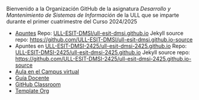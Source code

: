 Bienvenido a la Organización GitHub de la asignatura *Desarrollo y Mantenimiento de Sistemas de Información* de la ULL que se imparte durante el primer cuatrimestre del Curso 2024/2025
 
 * [Apuntes](https://ull-esit-dmsi-2425.github.io/) Repo: [ULL-ESIT-DMSI/ull-esit-dmsi.github.io](https://github.com/ULL-ESIT-DMSI/ull-esit-dmsi.github.io) Jekyll source repo: https://github.com/ULL-ESIT-DMSI/ull-esit-dmsi.github.io-source
 * Apuntes en [ULL-ESIT-DMSI-2425/ull-esit-dmsi-2425.github.io](https://ull-esit-dmsi-2425.github.io/) Repo: [ULL-ESIT-DMSI-2425/ull-esit-dmsi-2425.github.io](https://github.com/ULL-ESIT-DMSI-2425/ull-esit-dmsi-2425.github.io) Jekyll source repo: https://github.com/ULL-ESIT-DMSI-2425/ull-esit-dmsi-2425.github.io-source
 * [Aula en el Campus virtual](https://campusingenieriaytecnologia2425.ull.es/course/view.php?id=2425090033)
 * [Guía Docente](https://www.ull.es/apps/guias/guias/view_guide_course/2425/139264413/)
 * [GitHub Classroom](https://classroom.github.com/classrooms/176799893-ull-esit-dmsi-2425)
 * [Template Org](https://github.com/ULL-ESIT-DMSI)
